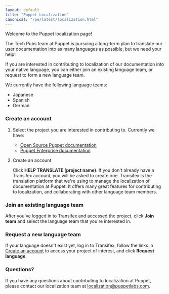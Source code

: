 ```yaml
---
layout: default
title: "Puppet Localization"
canonical: "/pe/latest/localization.html"
---
```


Welcome to the Puppet localization page!

The Tech Pubs team at Puppet is pursuing a long-term plan to translate our user documentation into as many languages as possible, but we need your help!

If you are interested in contributing to localization of our documentation into your native language, you can either join an existing language team, or request to form a new language team. 

We currently have the following language teams:

* Japanese
* Spanish
* German

### Create an account

1. Select the project you are interested in contributing to. Currently we have:

   * [Open Source Puppet documentation](https://www.transifex.com/puppet/puppet-documentation/)
   * [Puppet Enterprise documentation](https://www.transifex.com/puppet/puppet-enterprise/)
   
2. Create an account

   Click **HELP TRANSLATE (project name)**. If you don't already have a Transifex account, you will be asked to create one. Transifex is the translation platform that we're using to manage the localization of documentation at Puppet. It offers many great features for contributing to localization, and collaborating with other language team members. 

### Join an existing language team

After you've logged in to Transifex and accessed the project, click **Join team** and select the language team that you're interested in. 

### Request a new language team

If your language doesn't exist yet, log in to Transifex, follow the links in [Create an account](#create-an-account) to access your project of interest, and click **Request language**.

### Questions?

If you have any questions about contributing to localization at Puppet, please contact our localization team at localization@puppetlabs.com.